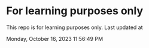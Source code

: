 # For learning purposes only
This repo is for learning purposes only.
Last updated at

Monday, October 16, 2023 11:56:49 PM

